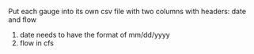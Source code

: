 Put each gauge into its own csv file with two columns with headers: date and flow

1. date needs to have the format of mm/dd/yyyy
2. flow in cfs
